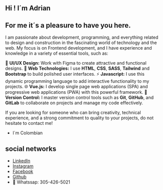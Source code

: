 ## Hi ! I´m Adrian

## For me it´s a pleasure to have you here.

I am passionate about development, programming, and everything related to design and construction in the fascinating world of technology and the web. My focus is on Frontend development, and I have experience and knowledge in a variety of essential tools, such as:

🎨 **UI/UX Design:** Work with Figma to create attractive and functional designs.
🚀 **Web Technologies:** I use **HTML**, **CSS**, **SASS**, **Tailwind** and **Bootstrap** to build polished user interfaces.
⚡ **Javascript:** I use this dynamic programming language to add interactive functionality to my projects.
🌐 **Vue.js:** I develop single page web applications (SPA) and progressive web applications (PWA) with this powerful framework.
🔗 **Version Control:** I master version control tools such as **Git**, **GitHub**, and **GitLab** to collaborate on projects and manage my code effectively.

If you are looking for someone who can bring creativity, technical experience, and a strong commitment to quality to your projects, do not hesitate to contact me!

- I´m Colombian
  
## social networks
  - [LinkedIn](https://www.linkedin.com/in/adrian-ospina/)
  - [Instagram](https://www.instagram.com/ospina.1997/)
  - [Facebook](https://web.facebook.com/adrian.ospina.524?locale=es_LA)
  - [Github](https://github.com/Adrian97G)
  - 📱 Whatssap: 305-426-5021


